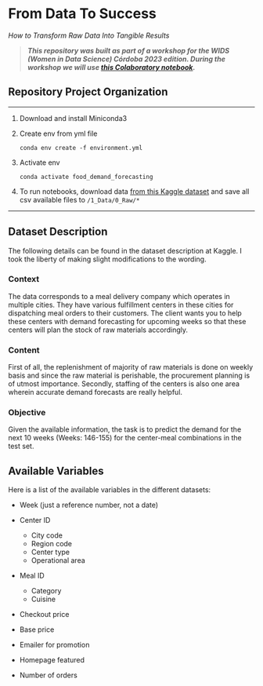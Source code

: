 # From Data To Success
*How to Transform Raw Data Into Tangible Results*

> ***This repository was built as part of a workshop for the WIDS (Women in Data Science) Córdoba 2023 edition. During the workshop we will use [this Colaboratory notebook](https://drive.google.com/file/d/1P0LG10-NtamcRewz37AWMGUNiaXU_neX/view?usp=sharing).***

## Repository Project Organization

------------------

1. Download and install Miniconda3

2. Create env from yml file

    ```shell
    conda env create -f environment.yml
    ```

3. Activate env

    ```shell
    conda activate food_demand_forecasting
    ```

4. To run notebooks, download data [from this Kaggle dataset](<https://www.kaggle.com/datasets/kannanaikkal/food-demand-forecasting?select=train.csv>) and save all csv available files to `/1_Data/0_Raw/*`

---------------

## Dataset Description

The following details can be found in the dataset description at Kaggle. I took the liberty of making slight modifications to the wording.

### Context
The data corresponds to a meal delivery company which operates in multiple cities. They have various fulfillment centers in these cities for dispatching meal orders to their customers. The client wants you to help these centers with demand forecasting for upcoming weeks so that these centers will plan the stock of raw materials accordingly.

### Content
First of all, the replenishment of majority of raw materials is done on weekly basis and since the raw material is perishable, the procurement planning is of utmost importance. Secondly, staffing of the centers is also one area wherein accurate demand forecasts are really helpful.

### Objective
Given the available information, the task is to predict the demand for the next 10 weeks (Weeks: 146-155) for the center-meal combinations in the test set.

## Available Variables
Here is a list of the available variables in the different datasets:

- Week (just a reference number, not a date)
- Center ID
    
    - City code
    - Region code
    - Center type
    - Operational area

- Meal ID
    
    - Category
    - Cuisine

- Checkout price
- Base price
- Emailer for promotion
- Homepage featured
- Number of orders